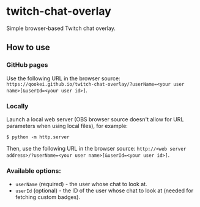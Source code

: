 # twitch-chat-overlay

Simple browser-based Twitch chat overlay.

## How to use

### GitHub pages

Use the following URL in the browser source: `https://qookei.github.io/twitch-chat-overlay/?userName=<your user name>[&userId=<your user id>]`.

### Locally

Launch a local web server (OBS browser source doesn't allow for URL parameters when using local files), for example:
```
$ python -m http.server
```

Then, use the following URL in the browser source: `http://<web server address>/?userName=<your user name>[&userId=<your user id>]`.

### Available options:
 - `userName` (required) - the user whose chat to look at.
 - `userId` (optional) - the ID of the user whose chat to look at (needed for fetching custom badges).

